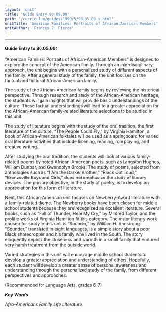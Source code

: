 ```yaml
---
layout: 'unit'
title: 'Guide Entry 90.05.09'
path: '/curriculum/guides/1990/5/90.05.09.x.html'
unitTitle: 'American Families: Portraits of African-American Members'
unitAuthor: 'Frances E. Pierce'
---
```


<body>
<hr/>
 <h4>
  Guide Entry to 90.05.09:
 </h4>
 “American Families: Portraits of African-American Members” is designed to explore the concept of the American family. Through an interdisciplinary approach, the unit begins with a personalized study of different aspects of the family. After a general study of the family, the unit focuses on the factual and fictional African-American family.
 <p>
  The study of the African-American family begins by reviewing the historical perspective. Through research and study of the African-American heritage, the students will gain insights that will provide basic understandings of the culture. These factual understandings will lead to a greater appreciation for the African-American family-related literature selections to be studied in this unit.
 </p>
 <p>
  The study of literature begins with the study of the oral tradition, the first literature of the culture. “The People Could Fly,” by Virginia Hamilton, a book of African-American folktales will be used as a springboard for varied oral literature activities that include listening, reading, role playing, and creative writing.
 </p>
 <p>
  After studying the oral tradition, the students will look at various family-related poems by noted African-American poets, such as Langston Hughes, William Dunbar, and Gwendolyn Brooks. The study of poems, selected from anthologies such as “I Am the Darker Brother,” “Black Out Loud,” “Bronzeville Boys and Girls,” does not emphasize the study of literary devices. The primary objective, in the study of poetry, is to develop an appreciation for this form of literature.
 </p>
 <p>
  Next, this African-American unit focuses on Newberry-Award literature with a family-related theme. The Newberry books have been chosen for middle school students because they are recognized as excellent literature. Several books, such as “Roll of Thunder, Hear My Cry,” by Mildred Taylor, and the prolific works of Virginia Hamilton fit this category. The major literary work chosen for study in this unit is “Sounder,” by William H. Armstrong. “Sounder,” translated in eight languages, is a simple story about a poor Black sharecropper and his family who lived in the South. The story eloquently depicts the closeness and warmth in a small family that endured very harsh treatment from the outside world.
 </p>
 <p>
  Varied strategies in this unit will encourage middle school students to develop a greater appreciation and understanding of others. Hopefully, each student will develop a greater sense of personal awareness and understanding through the personalized study of the family, from different perspectives and approaches.
 </p>
 <p>
  (Recommended for Language Arts, grades 6-7)
 </p>
<p>
  <b>
   <i>
    Key Words
   </i>
  </b>
  <br/>
 </p>
 <p>
  <i>
   Afro-Americans Family Life Literature
  </i>
 </p>

</body>

